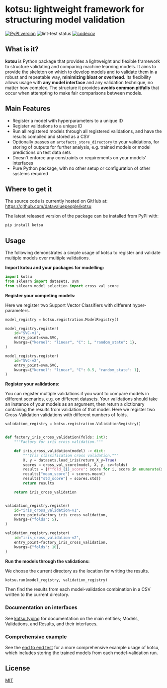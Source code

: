 # kotsu: lightweight framework for structuring model validation

[![PyPI version](https://img.shields.io/pypi/v/kotsu.svg)](https://pypi.org/project/kotsu/)
![lint-test status](https://github.com/datavaluepeople/kotsu/actions/workflows/run-ci.yml/badge.svg?branch=main)
[![codecov](https://codecov.io/gh/datavaluepeople/kotsu/branch/main/graph/badge.svg?token=3W8T5OSRZZ)](https://codecov.io/gh/datavaluepeople/kotsu)

## What is it?

**kotsu** is Python package that provides a lightweight and flexible framework to structure
validating and comparing machine learning models. It aims to provide the skeleton on which to
develop models and to validate them in a robust and repeatable way, **minimizing
bloat or overhead**. Its flexibility allows usage with **any model interface** and any
validation technique, no matter how complex. The structure it provides **avoids
common pitfalls** that occur when attempting to make fair comparisons between models.

## Main Features

  - Register a model with hyperparameters to a unique ID
  - Register validations to a unique ID
  - Run all registered models through all registered validations, and have the results compiled and
    stored as a CSV
  - Optionally passes an `artefacts_store_directory` to your validations, for storing of outputs
    for further analysis, e.g. trained models or model predictions on test data sets
  - Doesn't enforce any constraints or requirements on your models' interfaces
  - Pure Python package, with no other setup or configuration of other systems required

## Where to get it

The source code is currently hosted on GitHub at: https://github.com/datavaluepeople/kotsu

The latest released version of the package can be installed from PyPI with:

```sh
pip install kotsu
```

## Usage

The following demonstrates a simple usage of kotsu to register and validate multiple models over
multiple validations.

**Import kotsu and your packages for modelling:**

```python
import kotsu
from sklearn import datasets, svm
from sklearn.model_selection import cross_val_score
```

**Register your competing models:**

Here we register two Support Vector Classifiers with different hyper-parameters.

```python
model_registry = kotsu.registration.ModelRegistry()

model_registry.register(
    id="SVC-v1",
    entry_point=svm.SVC,
    kwargs={"kernel": "linear", "C": 1, "random_state": 1},
)

model_registry.register(
    id="SVC-v2",
    entry_point=svm.SVC,
    kwargs={"kernel": "linear", "C": 0.5, "random_state": 1},
)
```

**Register your validations:**

You can register multiple validations if you want to compare models in different scenarios, e.g. on
different datasets. Your validations should take an instance of your models as an argument, then
return a dictionary containing the results from validation of that model. Here we register two
Cross-Validation validations with different numbers of folds.

```python
validation_registry = kotsu.registration.ValidationRegistry()


def factory_iris_cross_validation(folds: int):
    """Factory for iris cross validation."""

    def iris_cross_validation(model) -> dict:
        """Iris classification cross validation."""
        X, y = datasets.load_iris(return_X_y=True)
        scores = cross_val_score(model, X, y, cv=folds)
        results = {f"fold_{i}_score": score for i, score in enumerate(scores)}
        results["mean_score"] = scores.mean()
        results["std_score"] = scores.std()
        return results

    return iris_cross_validation


validation_registry.register(
    id="iris_cross_validation-v1",
    entry_point=factory_iris_cross_validation,
    kwargs={"folds": 5},
)

validation_registry.register(
    id="iris_cross_validation-v2",
    entry_point=factory_iris_cross_validation,
    kwargs={"folds": 10},
)
```

**Run the models through the validations:**

We choose the current directory as the location for writing the results.

```python
kotsu.run(model_registry, validation_registry)
```

Then find the results from each model-validation combination in a CSV written to the current
directory.

### Documentation on interfaces

See [kotsu.typing](https://github.com/datavaluepeople/kotsu/blob/main/kotsu/typing.py) for
documentation on the main entities; Models, Validations, and Results, and their interfaces.

### Comprehensive example

See the [end to end test](https://github.com/datavaluepeople/kotsu/blob/main/tests/test_end_to_end.py)
for a more comprehensive example usage of kotsu, which includes storing the trained models from
each model-validation run.

## License

[MIT](LICENSE.txt)

